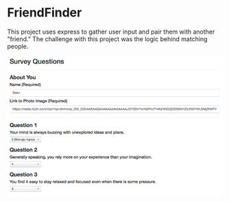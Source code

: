 # FriendFinder
This project uses express to gather user input and pair them with another "friend." The challenge with this project was the logic behind matching people.

![FriendFinder](https://github.com/seancapelle/friendfinder/blob/master/friendfinder.png)

